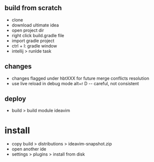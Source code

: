 ## build from scratch

- clone
- download ultimate idea
- open project dir
- right click build.gradle file
- import gradle project
- ctrl + I: gradle window
- intellij > runIde task


## changes

- changes flagged under hbtXXX for future merge conflicts resolution
- use live reload in debug mode alt+r D -- careful, not consistent


## deploy

- build > build module ideavim



# install

- copy build > distributions > ideavim-snapshot.zip
- open another ide
- settings > plugins > install from disk

